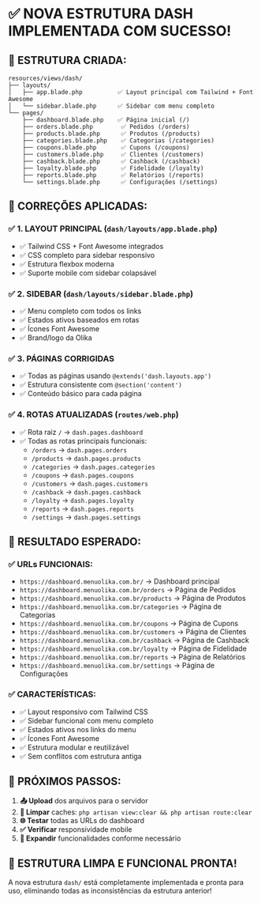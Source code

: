 # ✅ NOVA ESTRUTURA DASH IMPLEMENTADA COM SUCESSO!

## 📁 ESTRUTURA CRIADA:

```
resources/views/dash/
├── layouts/
│   ├── app.blade.php          ✅ Layout principal com Tailwind + Font Awesome
│   └── sidebar.blade.php      ✅ Sidebar com menu completo
└── pages/
    ├── dashboard.blade.php    ✅ Página inicial (/)
    ├── orders.blade.php        ✅ Pedidos (/orders)
    ├── products.blade.php      ✅ Produtos (/products)
    ├── categories.blade.php    ✅ Categorias (/categories)
    ├── coupons.blade.php       ✅ Cupons (/coupons)
    ├── customers.blade.php     ✅ Clientes (/customers)
    ├── cashback.blade.php      ✅ Cashback (/cashback)
    ├── loyalty.blade.php       ✅ Fidelidade (/loyalty)
    ├── reports.blade.php       ✅ Relatórios (/reports)
    └── settings.blade.php      ✅ Configurações (/settings)
```

## 🔧 CORREÇÕES APLICADAS:

### ✅ 1. LAYOUT PRINCIPAL (`dash/layouts/app.blade.php`)
- ✅ Tailwind CSS + Font Awesome integrados
- ✅ CSS completo para sidebar responsivo
- ✅ Estrutura flexbox moderna
- ✅ Suporte mobile com sidebar colapsável

### ✅ 2. SIDEBAR (`dash/layouts/sidebar.blade.php`)
- ✅ Menu completo com todos os links
- ✅ Estados ativos baseados em rotas
- ✅ Ícones Font Awesome
- ✅ Brand/logo da Olika

### ✅ 3. PÁGINAS CORRIGIDAS
- ✅ Todas as páginas usando `@extends('dash.layouts.app')`
- ✅ Estrutura consistente com `@section('content')`
- ✅ Conteúdo básico para cada página

### ✅ 4. ROTAS ATUALIZADAS (`routes/web.php`)
- ✅ Rota raiz `/` → `dash.pages.dashboard`
- ✅ Todas as rotas principais funcionais:
  - `/orders` → `dash.pages.orders`
  - `/products` → `dash.pages.products`
  - `/categories` → `dash.pages.categories`
  - `/coupons` → `dash.pages.coupons`
  - `/customers` → `dash.pages.customers`
  - `/cashback` → `dash.pages.cashback`
  - `/loyalty` → `dash.pages.loyalty`
  - `/reports` → `dash.pages.reports`
  - `/settings` → `dash.pages.settings`

## 🎯 RESULTADO ESPERADO:

### ✅ URLs FUNCIONAIS:
- `https://dashboard.menuolika.com.br/` → Dashboard principal
- `https://dashboard.menuolika.com.br/orders` → Página de Pedidos
- `https://dashboard.menuolika.com.br/products` → Página de Produtos
- `https://dashboard.menuolika.com.br/categories` → Página de Categorias
- `https://dashboard.menuolika.com.br/coupons` → Página de Cupons
- `https://dashboard.menuolika.com.br/customers` → Página de Clientes
- `https://dashboard.menuolika.com.br/cashback` → Página de Cashback
- `https://dashboard.menuolika.com.br/loyalty` → Página de Fidelidade
- `https://dashboard.menuolika.com.br/reports` → Página de Relatórios
- `https://dashboard.menuolika.com.br/settings` → Página de Configurações

### ✅ CARACTERÍSTICAS:
- ✅ Layout responsivo com Tailwind CSS
- ✅ Sidebar funcional com menu completo
- ✅ Estados ativos nos links do menu
- ✅ Ícones Font Awesome
- ✅ Estrutura modular e reutilizável
- ✅ Sem conflitos com estrutura antiga

## 🚀 PRÓXIMOS PASSOS:

1. **📤 Upload** dos arquivos para o servidor
2. **🧹 Limpar** caches: `php artisan view:clear && php artisan route:clear`
3. **🌐 Testar** todas as URLs do dashboard
4. **✅ Verificar** responsividade mobile
5. **🔧 Expandir** funcionalidades conforme necessário

## 🎉 ESTRUTURA LIMPA E FUNCIONAL PRONTA!

A nova estrutura `dash/` está completamente implementada e pronta para uso, eliminando todas as inconsistências da estrutura anterior!
